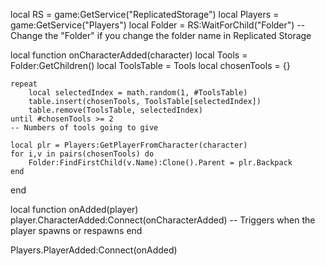 local RS = game:GetService("ReplicatedStorage")
local Players = game:GetService("Players")
local Folder = RS:WaitForChild("Folder")
-- Change the "Folder" if you change the folder name in Replicated Storage

local function onCharacterAdded(character)
	local Tools = Folder:GetChildren()
	local ToolsTable = Tools
	local chosenTools = {}

	repeat
		local selectedIndex = math.random(1, #ToolsTable)
		table.insert(chosenTools, ToolsTable[selectedIndex])
		table.remove(ToolsTable, selectedIndex)
	until #chosenTools >= 2
	-- Numbers of tools going to give

	local plr = Players:GetPlayerFromCharacter(character)
	for i,v in pairs(chosenTools) do
		Folder:FindFirstChild(v.Name):Clone().Parent = plr.Backpack
	end
end

local function onAdded(player)
	player.CharacterAdded:Connect(onCharacterAdded) -- Triggers when the player spawns or respawns
end

Players.PlayerAdded:Connect(onAdded)
